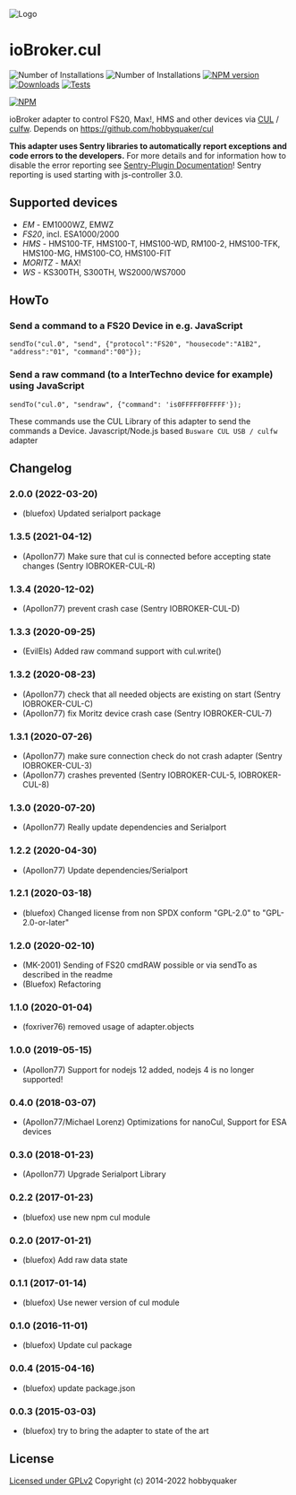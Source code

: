 ![Logo](admin/busware.jpg)
# ioBroker.cul

![Number of Installations](http://iobroker.live/badges/cul-installed.svg) ![Number of Installations](http://iobroker.live/badges/cul-stable.svg) [![NPM version](http://img.shields.io/npm/v/iobroker.cul.svg)](https://www.npmjs.com/package/iobroker.cul)
[![Downloads](https://img.shields.io/npm/dm/iobroker.cul.svg)](https://www.npmjs.com/package/iobroker.cul)
[![Tests](https://travis-ci.org/ioBroker/ioBroker.cul.svg?branch=master)](https://travis-ci.org/ioBroker/ioBroker.cul)

[![NPM](https://nodei.co/npm/iobroker.cul.png?downloads=true)](https://nodei.co/npm/iobroker.cul/)

ioBroker adapter to control FS20, Max!, HMS and other devices via [CUL](http://busware.de/tiki-index.php?page=CUL) /
[culfw](http://culfw.de). Depends on https://github.com/hobbyquaker/cul

**This adapter uses Sentry libraries to automatically report exceptions and code errors to the developers.** For more details and for information how to disable the error reporting see [Sentry-Plugin Documentation](https://github.com/ioBroker/plugin-sentry#plugin-sentry)! Sentry reporting is used starting with js-controller 3.0.

## Supported devices

- *EM* - EM1000WZ, EMWZ
- *FS20*, incl. ESA1000/2000
- *HMS* - HMS100-TF, HMS100-T, HMS100-WD, RM100-2, HMS100-TFK, HMS100-MG, HMS100-CO, HMS100-FIT
- *MORITZ* - MAX!
- *WS* - KS300TH, S300TH, WS2000/WS7000

## HowTo

### Send a command to a FS20 Device in e.g. JavaScript
```sendTo("cul.0", "send", {"protocol":"FS20", "housecode":"A1B2", "address":"01", "command":"00"});```

### Send a raw command (to a InterTechno device for example) using JavaScript
```sendTo("cul.0", "sendraw", {"command": 'is0FFFFF0FFFFF'});```

These commands use the CUL Library of this adapter to send the commands a Device.
Javascript/Node.js based `Busware CUL USB / culfw` adapter

<!--
	Placeholder for the next version (at the beginning of the line):
	### **WORK IN PROGRESS**
-->

## Changelog
### 2.0.0 (2022-03-20)
* (bluefox) Updated serialport package

### 1.3.5 (2021-04-12)
* (Apollon77) Make sure that cul is connected before accepting state changes (Sentry IOBROKER-CUL-R)

### 1.3.4 (2020-12-02)
* (Apollon77) prevent crash case (Sentry IOBROKER-CUL-D)

### 1.3.3 (2020-09-25)
* (EvilEls) Added raw command support with cul.write()

### 1.3.2 (2020-08-23)
* (Apollon77) check that all needed objects are existing on start (Sentry IOBROKER-CUL-C)
* (Apollon77) fix Moritz device crash case (Sentry IOBROKER-CUL-7)

### 1.3.1 (2020-07-26)
* (Apollon77) make sure connection check do not crash adapter (Sentry IOBROKER-CUL-3)
* (Apollon77) crashes prevented (Sentry IOBROKER-CUL-5, IOBROKER-CUL-8)

### 1.3.0 (2020-07-20)
* (Apollon77) Really update dependencies and Serialport

### 1.2.2 (2020-04-30)
* (Apollon77) Update dependencies/Serialport

### 1.2.1 (2020-03-18)
* (bluefox) Changed license from non SPDX conform 
    "GPL-2.0" to "GPL-2.0-or-later"

### 1.2.0 (2020-02-10)
* (MK-2001) Sending of FS20 cmdRAW possible or via sendTo as described in the readme
* (Bluefox) Refactoring

### 1.1.0 (2020-01-04)
* (foxriver76) removed usage of adapter.objects

### 1.0.0 (2019-05-15)
* (Apollon77) Support for nodejs 12 added, nodejs 4 is no longer supported!

### 0.4.0 (2018-03-07)
* (Apollon77/Michael Lorenz) Optimizations for nanoCul, Support for ESA devices

### 0.3.0 (2018-01-23)
* (Apollon77) Upgrade Serialport Library

### 0.2.2 (2017-01-23)
* (bluefox) use new npm cul module

### 0.2.0 (2017-01-21)
* (bluefox) Add raw data state

### 0.1.1 (2017-01-14)
* (bluefox) Use newer version of cul module

### 0.1.0 (2016-11-01)
* (bluefox) Update cul package

### 0.0.4 (2015-04-16)
* (bluefox) update package.json

### 0.0.3 (2015-03-03)
* (bluefox) try to bring the adapter to state of the art

## License

[Licensed under GPLv2](LICENSE) Copyright (c) 2014-2022 hobbyquaker
